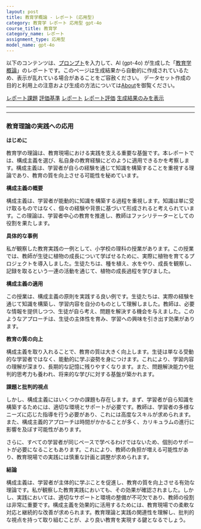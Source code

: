 ```yaml
---
layout: post
title: 教育学概論 - レポート (応用型)
category: 教育学 レポート 応用型 gpt-4o
course_title: 教育学
category_name: レポート
assignment_type: 応用型
model_name: gpt-4o
---
```


以下のコンテンツは、[プロンプト](https://github.com/takedatoshiyuki/synthetic_assignments/tree/main/generated/教育学/gpt-4o/prompt_レポート-応用型.md)を入力して、AI (gpt-4o) が生成した「[教育学概論](/contents/教育学/)」のレポートです。このページは生成結果から自動的に作成されているため、表示が乱れている場合があることをご容赦ください。
データセット作成の目的と利用上の注意および生成の方法については[About](/About)を御覧ください。

[レポート課題](../レポート課題-応用型)
[評価基準](../評価基準-応用型)
[レポート](../レポート-応用型)
[レポート評価](../レポート評価-応用型)
[生成結果のみを表示](https://github.com/takedatoshiyuki/synthetic_assignments/tree/main/generated/教育学/gpt-4o/レポート-応用型.md)
  

***
***
  
### 教育理論の実践への応用

**はじめに**

教育学の理論は、教育現場における実践を支える重要な基盤です。本レポートでは、構成主義を選び、私自身の教育経験にどのように適用できるかを考察します。構成主義は、学習者が自らの経験を通じて知識を構築することを重視する理論であり、教育の質を向上させる可能性を秘めています。

**構成主義の概要**

構成主義は、学習者が能動的に知識を構築する過程を重視します。知識は単に受け取るものではなく、個々の経験や背景に基づいて形成されると考えられています。この理論は、学習者中心の教育を推進し、教師はファシリテーターとしての役割を果たします。

**具体的な事例**

私が観察した教育実践の一例として、小学校の理科の授業があります。この授業では、教師が生徒に植物の成長について学ばせるために、実際に植物を育てるプロジェクトを導入しました。生徒たちは、種を植え、水をやり、成長を観察し、記録を取るという一連の活動を通じて、植物の成長過程を学びました。

**構成主義の適用**

この授業は、構成主義の原則を実践する良い例です。生徒たちは、実際の経験を通じて知識を構築し、学習内容を自分のものとして理解しました。教師は、必要な情報を提供しつつ、生徒が自ら考え、問題を解決する機会を与えました。このようなアプローチは、生徒の主体性を育み、学習への興味を引き出す効果があります。

**教育の質の向上**

構成主義を取り入れることで、教育の質は大きく向上します。生徒は単なる受動的な学習者ではなく、能動的に学ぶ姿勢を身につけます。これにより、学習内容の理解が深まり、長期的な記憶に残りやすくなります。また、問題解決能力や批判的思考力も養われ、将来的な学びに対する基盤が築かれます。

**課題と批判的視点**

しかし、構成主義にはいくつかの課題も存在します。まず、学習者が自ら知識を構築するためには、適切な環境とサポートが必要です。教師は、学習者の多様なニーズに応じた指導を行う必要があり、これには高度なスキルが求められます。また、構成主義的アプローチは時間がかかることが多く、カリキュラムの進行に影響を及ぼす可能性があります。

さらに、すべての学習者が同じペースで学べるわけではないため、個別のサポートが必要になることもあります。これにより、教師の負担が増える可能性があり、教育現場での実践には慎重な計画と調整が求められます。

**結論**

構成主義は、学習者が主体的に学ぶことを促進し、教育の質を向上させる有効な理論です。私が観察した教育実践においても、その効果が確認されました。しかし、実践においては、適切なサポートと環境の整備が不可欠であり、教師の役割は非常に重要です。構成主義を効果的に活用するためには、教育現場での柔軟な対応と継続的な改善が求められます。教育理論と実践の関連性を理解し、批判的な視点を持って取り組むことが、より良い教育を実現する鍵となるでしょう。
